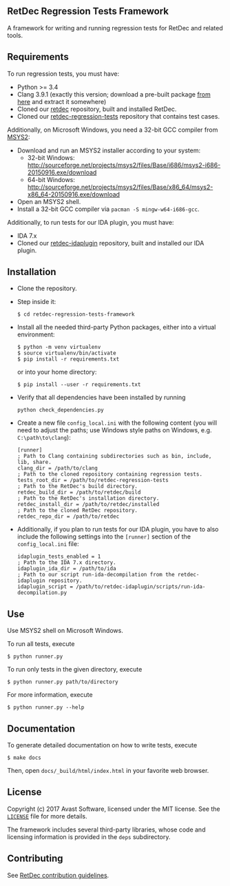 ## RetDec Regression Tests Framework

A framework for writing and running regression tests for RetDec and related tools.

## Requirements

To run regression tests, you must have:
* Python >= 3.4
* Clang 3.9.1 (exactly this version; download a pre-built package [from here](http://releases.llvm.org/download.html#3.9.1) and extract it somewhere)
* Cloned our [retdec](https://github.com/avast-tl/retdec) repository, built and installed RetDec.
* Cloned our [retdec-regression-tests](https://github.com/avast-tl/retdec-regression-tests) repository that contains test cases.

Additionally, on Microsoft Windows, you need a 32-bit GCC compiler from [MSYS2](http://www.msys2.org/):
* Download and run an MSYS2 installer according to your system:
    * 32-bit Windows: http://sourceforge.net/projects/msys2/files/Base/i686/msys2-i686-20150916.exe/download
    * 64-bit Windows: http://sourceforge.net/projects/msys2/files/Base/x86_64/msys2-x86_64-20150916.exe/download
* Open an MSYS2 shell.
* Install a 32-bit GCC compiler via `pacman -S mingw-w64-i686-gcc`.

Additionally, to run tests for our IDA plugin, you must have:
* IDA 7.x
* Cloned our [retdec-idaplugin](https://github.com/avast-tl/retdec-idaplugin) repository, built and installed our IDA plugin.

## Installation

* Clone the repository.
* Step inside it:

  ```
  $ cd retdec-regression-tests-framework
  ```

* Install all the needed third-party Python packages, either into a virtual environment:

  ```
  $ python -m venv virtualenv
  $ source virtualenv/bin/activate
  $ pip install -r requirements.txt
  ```

  or into your home directory:

  ```
  $ pip install --user -r requirements.txt
  ```

* Verify that all dependencies have been installed by running

  ```
  python check_dependencies.py
  ```

* Create a new file `config_local.ini` with the following content (you will need to adjust the paths; use Windows style paths on Windows,  e.g. `C:\path\to\clang`):

  ```
  [runner]
  ; Path to Clang containing subdirectories such as bin, include, lib, share.
  clang_dir = /path/to/clang
  ; Path to the cloned repository containing regression tests.
  tests_root_dir = /path/to/retdec-regression-tests
  ; Path to the RetDec's build directory.
  retdec_build_dir = /path/to/retdec/build
  ; Path to the RetDec's installation directory.
  retdec_install_dir = /path/to/retdec/installed
  ; Path to the cloned RetDec repository.
  retdec_repo_dir = /path/to/retdec
  ```

* Additionally, if you plan to run tests for our IDA plugin, you have to also include the following settings into the `[runner]` section of the `config_local.ini` file:

  ```
  idaplugin_tests_enabled = 1
  ; Path to the IDA 7.x directory.
  idaplugin_ida_dir = /path/to/ida
  ; Path to our script run-ida-decompilation from the retdec-idaplugin repository.
  idaplugin_script = /path/to/retdec-idaplugin/scripts/run-ida-decompilation.py
  ```

## Use

Use MSYS2 shell on Microsoft Windows.

To run all tests, execute

```
$ python runner.py
```

To run only tests in the given directory, execute

```
$ python runner.py path/to/directory
```

For more information, execute

```
$ python runner.py --help
```

## Documentation

To generate detailed documentation on how to write tests, execute

```
$ make docs
```

Then, open `docs/_build/html/index.html` in your favorite web browser.

## License

Copyright (c) 2017 Avast Software, licensed under the MIT license. See the [`LICENSE`](https://github.com/avast-tl/retdec-regression-tests-framework/blob/master/LICENSE) file for more details.

The framework includes several third-party libraries, whose code and licensing information is provided in the `deps` subdirectory.

## Contributing

See [RetDec contribution guidelines](https://github.com/avast-tl/retdec/wiki/Contribution-Guidelines).
